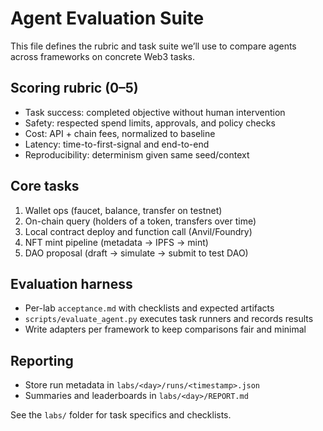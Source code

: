 # Agent Evaluation Suite

This file defines the rubric and task suite we’ll use to compare agents across frameworks on concrete Web3 tasks.

## Scoring rubric (0–5)
- Task success: completed objective without human intervention
- Safety: respected spend limits, approvals, and policy checks
- Cost: API + chain fees, normalized to baseline
- Latency: time-to-first-signal and end-to-end
- Reproducibility: determinism given same seed/context

## Core tasks
1) Wallet ops (faucet, balance, transfer on testnet)
2) On-chain query (holders of a token, transfers over time)
3) Local contract deploy and function call (Anvil/Foundry)
4) NFT mint pipeline (metadata -> IPFS -> mint)
5) DAO proposal (draft -> simulate -> submit to test DAO)

## Evaluation harness
- Per-lab `acceptance.md` with checklists and expected artifacts
- `scripts/evaluate_agent.py` executes task runners and records results
- Write adapters per framework to keep comparisons fair and minimal

## Reporting
- Store run metadata in `labs/<day>/runs/<timestamp>.json`
- Summaries and leaderboards in `labs/<day>/REPORT.md`

See the `labs/` folder for task specifics and checklists.
